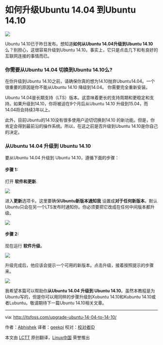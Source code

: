 如何升级Ubuntu 14.04 到Ubuntu 14.10
================================================================================
![](http://itsfoss.itsfoss.netdna-cdn.com/wp-content/uploads/2014/04/Ubuntu_Unicorn_Utopia.jpeg)

Ubuntu 14.10已于昨日发布。想知道**如何从Ubuntu 14.04升级到Ubuntu 14.10**么？别担心，这很容易升级到Ubuntu 14.10。事实上，它只是点击几下和有良好的互联网连接的事情而已。

### 你需要从Ubuntu 14.04 切换到Ubuntu 14.10么? ###

在你升级到Ubuntu 14.10之前，请确保你真的想为14.10抛弃Ubuntu14.04。一个很重要的原因是你不能从Ubuntu 14.10 降级到14.04。 你需要完全重新安装。

Ubuntu 14.04是长期支持（LTS）版本。这意味着更长的支持周期和更稳定和支持。如果升级到14.10，你将被迫在9个月后从Ubuntu 14.10 升级到15.04，而14.04将会持续3年以上。

此外，目前Ubuntu的14.10没有很多使用户迫切切换到14.10 的新功能。但是，你肯定会得到最前沿的操作系统。所以，在这之前是否升级到Ubuntu 14.10是你自己的决定。

### 从Ubuntu 14.04 升级到 Ubuntu 14.10  ###

要从Ubuntu 14.04 升级到 Ubuntu 14.10，遵循下面的步骤：

#### 步骤 1: ####

打开 **软件和更新**.

![](http://itsfoss.itsfoss.netdna-cdn.com/wp-content/uploads/2014/08/Software_Update_Ubuntu.jpeg)

进入**更新**选项卡。这里要确保**Ubuntu新版本通知我** 设置成**对于任何新版本**。默认Ubuntu只会在另一个LTS发布时通知你。你必须要把它改成在任何中间版本都升级。

![](http://itsfoss.itsfoss.netdna-cdn.com/wp-content/uploads/2014/08/Upgrade_Ubuntu.png)

#### 步骤 2: ####

现在运行 **软件升级**。

![](http://itsfoss.itsfoss.netdna-cdn.com/wp-content/uploads/2014/04/Ubuntu_Updater.jpg)

升级完成后，他应该会提示一个可用的新版本。点击升级，接着按照提示的步骤来。

![](http://itsfoss.itsfoss.netdna-cdn.com/wp-content/uploads/2014/08/Upgrade_to_Ubuntu_1410.jpeg)

我希望本篇可以帮助你**从Ubuntu 14.04 升级到 Ubuntu 14.10**。虽然本教程是为Ubuntu写的，但是你可以用同样的步骤升级到Xubuntu 14.10和Kubuntu 14.10或者Lubuntu。敬请期待下一篇Ubuntu 14.10相关文章。

--------------------------------------------------------------------------------

via: http://itsfoss.com/upgrade-ubuntu-14-04-to-14-10/

作者：[Abhishek][a]
译者：[geekpi](https://github.com/geekpi)
校对：[校对者ID](https://github.com/校对者ID)

本文由 [LCTT](https://github.com/LCTT/TranslateProject) 原创翻译，[Linux中国](http://linux.cn/) 荣誉推出

[a]:http://itsfoss.com/author/Abhishek/